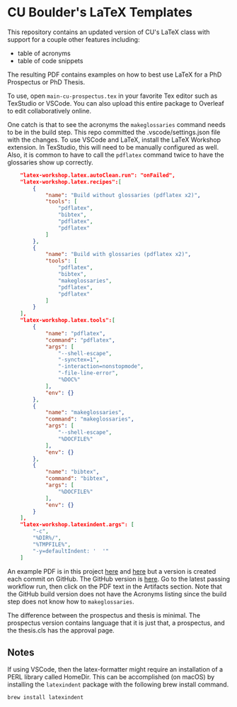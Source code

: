 # CU Boulder's LaTeX Templates

This repository contains an updated version of CU's LaTeX class with support for a couple other features including:

* table of acronyms
* table of code snippets

The resulting PDF contains examples on how to best use LaTeX for a PhD Prospectus or PhD Thesis.

To use, open `main-cu-prospectus.tex` in your favorite Tex editor such as TexStudio or VSCode. You can also upload this entire package to Overleaf to edit collaboratively online.

One catch is that to see the acronyms the `makeglossaries` command needs to be in the build step. This repo committed the .vscode/settings.json file with the changes. To use VSCode and LaTeX, install the LaTeX Workshop extension. In TexStudio, this will need to be manually configured as well. Also, it is common to have to call the `pdflatex` command twice to have the glossaries show up correctly.

```json
    "latex-workshop.latex.autoClean.run": "onFailed",
    "latex-workshop.latex.recipes":[
        {
            "name": "Build without glossaries (pdflatex x2)",
            "tools": [
                "pdflatex",
                "bibtex",
                "pdflatex",
                "pdflatex"
            ]
        },
        {
            "name": "Build with glossaries (pdflatex x2)",
            "tools": [
                "pdflatex",
                "bibtex",
                "makeglossaries",
                "pdflatex",
                "pdflatex"
            ]
        }
    ],
    "latex-workshop.latex.tools":[
        {
            "name": "pdflatex",
            "command": "pdflatex",
            "args": [
                "--shell-escape",
                "-synctex=1",
                "-interaction=nonstopmode",
                "-file-line-error",
                "%DOC%"
            ],
            "env": {}
        },
        {
            "name": "makeglossaries",
            "command": "makeglossaries",
            "args": [
                "--shell-escape",
                "%DOCFILE%"
            ],
            "env": {}
        },
        {
            "name": "bibtex",
            "command": "bibtex",
            "args": [
                "%DOCFILE%"
            ],
            "env": {}
        }   
    ],
    "latex-workshop.latexindent.args": [
        "-c",
        "%DIR%/",
        "%TMPFILE%",
        "-y=defaultIndent: '  '"
    ]
```

An example PDF is in this project [here](./main-cu-prospectus.pdf) and [here](./main-cu-phd-thesis.pdf) but a version is created each commit on GitHub. The GitHub version is [here](https://github.com/henze-research-group/latex-template/actions). Go to the latest passing workflow run, then click on the PDF text in the Artifacts section. Note that the GitHub build version does not have the Acronyms listing since the build step does not know how to `makeglossaries`.

The difference between the prospectus and thesis is minimal. The prospectus version contains language that it is just that, a prospectus, and the thesis.cls has the approval page.

## Notes

If using VSCode, then the latex-formatter might require an installation of a PERL library called HomeDir. This can be accomplished (on macOS) by installing the `latexindent` package with the following brew install command.

```bash
brew install latexindent
```
